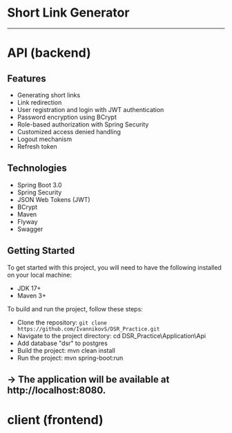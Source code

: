 # Short Link Generator
----------------------------------------------------
# API (backend)

## Features
* Generating short links
* Link redirection
* User registration and login with JWT authentication
* Password encryption using BCrypt
* Role-based authorization with Spring Security
* Customized access denied handling
* Logout mechanism
* Refresh token

## Technologies
* Spring Boot 3.0
* Spring Security
* JSON Web Tokens (JWT)
* BCrypt
* Maven
* Flyway
* Swagger

## Getting Started
To get started with this project, you will need to have the following installed on your local machine:

* JDK 17+
* Maven 3+

To build and run the project, follow these steps:

* Clone the repository: `git clone https://github.com/IvannikovS/DSR_Practice.git`
* Navigate to the project directory: cd DSR_Practice\Application\Api
* Add database "dsr" to postgres 
* Build the project: mvn clean install
* Run the project: mvn spring-boot:run 

-> The application will be available at http://localhost:8080.
---------------------
# client (frontend)
